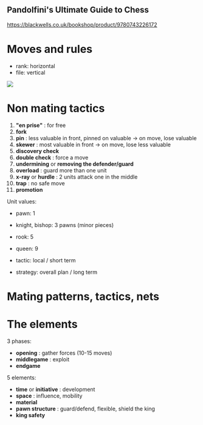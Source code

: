 Pandolfini's Ultimate Guide to Chess
------------------------------------

https://blackwells.co.uk/bookshop/product/9780743226172

# Moves and rules
* rank: horizontal
* file: vertical

![](https://qph.cf2.quoracdn.net/main-qimg-b6eda8f8bcd54cb8ca8924e090a30012)

# Non mating tactics
1. **"en prise"** : for free
2. **fork**
3. **pin** : less valuable in front, pinned on valuable -> on move, lose valuable
4. **skewer** : most valuable in front -> on move, lose less valuable
5. **discovery check**
6. **double check** : force a move
7. **undermining** or **removing the defender/guard**
8. **overload** : guard more than one unit
9. **x-ray** or **hurdle** : 2 units attack one in the middle
10. **trap** : no safe move
11. **promotion**

Unit values:
* pawn: 1
* knight, bishop: 3 pawns (minor pieces)
* rook: 5
* queen: 9

* tactic: local / short term
* strategy: overall plan / long term

# Mating patterns, tactics, nets

# The elements
3 phases:
* **opening** : gather forces (10-15 moves) 
* **middlegame** : exploit
* **endgame**

5 elements:
* **time** or **initiative** : development
* **space** : influence, mobility
* **material**
* **pawn structure** : guard/defend, flexible, shield the king
* **king safety**
